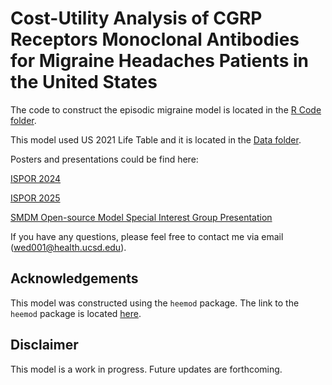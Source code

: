 # Cost-Utility Analysis of CGRP Receptors Monoclonal Antibodies for Migraine Headaches Patients in the United States

The code to construct the episodic migraine model is located in the [R Code folder](https://github.com/yarieldong/CGRP_CUA/tree/main/R%20Code).

This model used US 2021 Life Table and it is located in the [Data folder](https://github.com/yarieldong/CGRP_CUA/tree/main/Data).

Posters and presentations could be find here:

[ISPOR 2024](ISPOR24_Dong_EE302_POSTER.pdf)

[ISPOR 2025](ISPOR25_DONG_EE415_POSTER.pdf)

[SMDM Open-source Model Special Interest Group Presentation](SMDM_SIG_Presentation_AD.pdf)

If you have any questions, please feel free to contact me via email (wed001@health.ucsd.edu).


## Acknowledgements
This model was constructed using the `heemod` package. The link to the `heemod` package is located [here](https://CRAN.R-project.org/package=heemod).

## Disclaimer
This model is a work in progress. Future updates are forthcoming.
